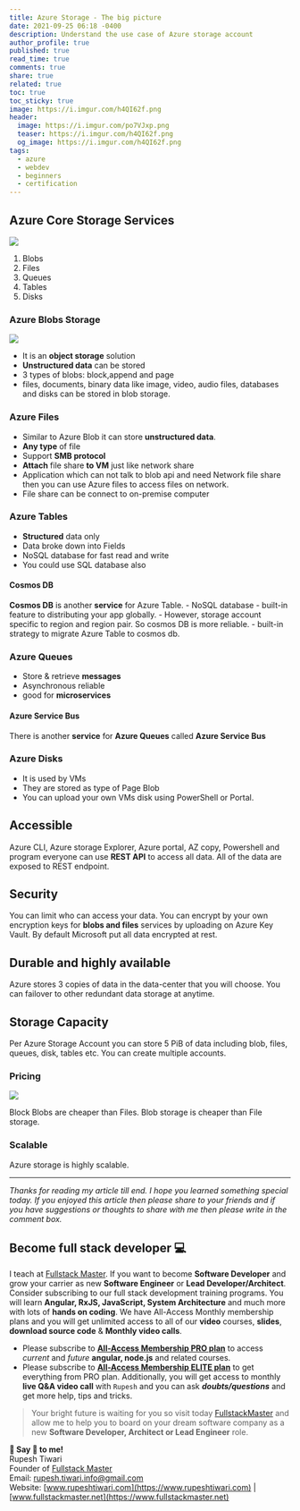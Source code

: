 ```yaml
---
title: Azure Storage - The big picture
date: 2021-09-25 06:18 -0400
description: Understand the use case of Azure storage account
author_profile: true
published: true
read_time: true
comments: true
share: true
related: true
toc: true
toc_sticky: true
image: https://i.imgur.com/h4QI62f.png
header:
  image: https://i.imgur.com/po7VJxp.png
  teaser: https://i.imgur.com/h4QI62f.png
  og_image: https://i.imgur.com/h4QI62f.png
tags:
  - azure
  - webdev
  - beginners
  - certification
---
```


## Azure Core Storage Services

![](https://imgur.com/0uXKnai.png)

1. Blobs
2. Files
3. Queues
4. Tables
5. Disks

### Azure Blobs Storage

![](https://imgur.com/OmyjBKy.png)

- It is an **object storage** solution
- **Unstructured data** can be stored
- 3 types of blobs: block,append and page
- files, documents, binary data like image, video, audio files, databases and disks can be stored in blob storage.

### Azure Files

- Similar to Azure Blob it can store **unstructured data**.
- **Any type** of file
- Support **SMB protocol**
- **Attach** file share **to VM** just like network share
- Application which can not talk to blob api and need Network file share then you can use Azure files to access files on network.
- File share can be connect to on-premise computer

### Azure Tables

- **Structured** data only
- Data broke down into Fields
- NoSQL database for fast read and write
- You could use SQL database also

#### Cosmos DB

**Cosmos DB** is another **service** for Azure Table. - NoSQL database - built-in feature to distributing your app globally. - However, storage account specific to region and region pair. So cosmos DB is more reliable. - built-in strategy to migrate Azure Table to cosmos db.

### Azure Queues

- Store & retrieve **messages**
- Asynchronous reliable
- good for **microservices**

#### Azure Service Bus

There is another **service** for **Azure Queues** called **Azure Service Bus**

### Azure Disks

- It is used by VMs
- They are stored as type of Page Blob
- You can upload your own VMs disk using PowerShell or Portal.

## Accessible

Azure CLI, Azure storage Explorer, Azure portal, AZ copy, Powershell and program everyone can use **REST API** to access all data. All of the data are exposed to REST endpoint.

## Security

You can limit who can access your data. You can encrypt by your own encryption keys for **blobs and files** services by uploading on Azure Key Vault. By default Microsoft put all data encrypted at rest.

## Durable and highly available

Azure stores 3 copies of data in the data-center that you will choose. You can failover to other redundant data storage at anytime.

## Storage Capacity

Per Azure Storage Account you can store 5 PiB of data including blob, files, queues, disk, tables etc. You can create multiple accounts.

### Pricing

![](https://imgur.com/le3lzyz.png)

Block Blobs are cheaper than Files. Blob storage is cheaper than File storage.

### Scalable

Azure storage is highly scalable.

---

_Thanks for reading my article till end. I hope you learned something special today. If you enjoyed this article then please share to your friends and if you have suggestions or thoughts to share with me then please write in the comment box._

## Become full stack developer 💻

I teach at [Fullstack Master](https://www.fullstackmaster.net). If you want to become **Software Developer** and grow your carrier as new **Software Engineer** or **Lead Developer/Architect**. Consider subscribing to our full stack development training programs. You will learn **Angular, RxJS, JavaScript, System Architecture** and much more with lots of **hands on coding**. We have All-Access Monthly membership plans and you will get unlimited access to all of our **video** courses, **slides**, **download source code** & **Monthly video calls**.

- Please subscribe to **[All-Access Membership PRO plan](https://www.fullstackmaster.net/pro)** to access _current_ and _future_ **angular, node.js** and related courses.
- Please subscribe to **[All-Access Membership ELITE plan](https://www.fullstackmaster.net/elite)** to get everything from PRO plan. Additionally, you will get access to monthly **live Q&A video call** with `Rupesh` and you can ask **_doubts/questions_** and get more help, tips and tricks.

> Your bright future is waiting for you so visit today [FullstackMaster](www.fullstackmaster.net) and allow me to help you to board on your dream software company as a new **Software Developer, Architect or Lead Engineer** role.

**💖 Say 👋 to me!**
<br>Rupesh Tiwari
<br>Founder of [Fullstack Master](https://www.fullstackmaster.net)
<br>Email: <a href="mailto:rupesh.tiwari.info@gmail.com?subject=Hi">rupesh.tiwari.info@gmail.com</a>
<br>Website: [www.rupeshtiwari.com](https://www.rupeshtiwari.com) | [www.fullstackmaster.net](https://www.fullstackmaster.net)
